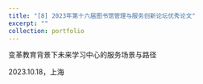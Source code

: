 ```yaml
---
title: "[8] 2023年第十六届图书馆管理与服务创新论坛优秀论文"
excerpt: ""
collection: portfolio
---
```


变革教育背景下未来学习中心的服务场景与路径

2023.10.18，上海